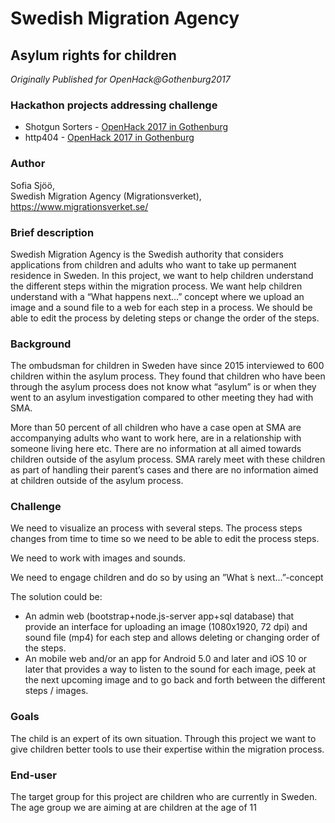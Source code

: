 # Swedish Migration Agency

## Asylum rights for children

*Originally Published for OpenHack@Gothenburg2017*

### Hackathon projects addressing challenge
* Shotgun Sorters - [OpenHack 2017 in Gothenburg](https://github.com/OpenHackC4H/2017-Gothenburg-ShotgunSorters)
* http404 - [OpenHack 2017 in Gothenburg](https://github.com/OpenHackC4H/2017-Gothenburg-http404-db-api-admin)

### Author
Sofia Sjöö, <br>
Swedish Migration Agency (Migrationsverket),<br>
https://www.migrationsverket.se/

### Brief description
Swedish Migration Agency is the Swedish authority that considers applications from children and adults who want to take up permanent residence in Sweden. In this project, we want to help children understand the different steps within the migration process. We want help children understand with a “What happens next...” concept where we upload an image and a sound file to a web for each step in a process. We should be able to edit the process by deleting steps or change the order of the steps.

### Background
The ombudsman for children in Sweden have since 2015 interviewed to 600 children within the asylum process. They found that children who have been through the asylum process does not know what “asylum” is or when they went to an asylum investigation compared to other meeting they had with SMA.

More than 50 percent of all children who have a case open at SMA are accompanying adults who want to work here, are in a relationship with someone living here etc. There are no information at all aimed towards children outside of the asylum process. SMA rarely meet with these children as part of handling their parent’s cases and there are no information aimed at children outside of the asylum process.

### Challenge
We need to visualize an process with several steps. The process steps changes from time to time so we need to be able to edit the process steps.

We need to work with images and sounds.

We need to engage children and do so by using an ”What ́s next...”-concept

The solution could be:
* An admin web (bootstrap+node.js-server app+sql database) that provide an interface for uploading an image (1080x1920, 72 dpi) and sound file (mp4) for each step and allows deleting or changing order of the steps.
* An mobile web and/or an app for Android 5.0 and later and iOS 10 or later that provides a way to listen to the sound for each image, peek at the next upcoming image and to go back and forth between the different steps / images.

### Goals
The child is an expert of its own situation. Through this project we want to give children better tools to use their expertise within the migration process.

### End-user
The target group for this project are children who are currently in Sweden. The age group we are aiming at are children at the age of 11
